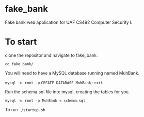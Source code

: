 # fake_bank
Fake bank web application for UAF CS492 Computer Security I. 


# To start
clone the repositor and navigate to fake_bank.

`cd fake_bank/`

You will need to have a MySQL database running named MuhBank.

`mysql -u root -p`
`CREATE DATABASE MuhBank;`
`exit`

Run the schema.sql file into mysql, creating the tables for you.

`mysql -u root -p MuhBank < schema.sql`

To run
`./startup.sh`

